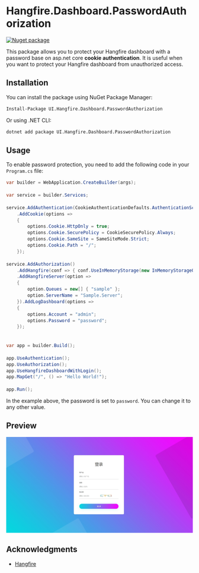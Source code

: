 # Hangfire.Dashboard.PasswordAuthorization

[![Nuget package](https://img.shields.io/nuget/vpre/UI.Hangfire.Dashboard.PasswordAuthorization)](https://www.nuget.org/packages/UI.Hangfire.Dashboard.PasswordAuthorization/)

This package allows you to protect your Hangfire dashboard with a password base on asp.net core **cookie authentication**. It is useful when you want to protect your Hangfire dashboard from unauthorized access.

## Installation

You can install the package using NuGet Package Manager:

```bash
Install-Package UI.Hangfire.Dashboard.PasswordAuthorization
```

Or using .NET CLI:

```bash
dotnet add package UI.Hangfire.Dashboard.PasswordAuthorization
```

## Usage

To enable password protection, you need to add the following code in your `Program.cs` file:

```csharp
var builder = WebApplication.CreateBuilder(args);

var service = builder.Services;

service.AddAuthentication(CookieAuthenticationDefaults.AuthenticationScheme)
    .AddCookie(options =>
    {
        options.Cookie.HttpOnly = true;
        options.Cookie.SecurePolicy = CookieSecurePolicy.Always;
        options.Cookie.SameSite = SameSiteMode.Strict;
        options.Cookie.Path = "/";
    });

service.AddAuthorization()
    .AddHangfire(conf => { conf.UseInMemoryStorage(new InMemoryStorageOptions()); })
    .AddHangfireServer(option =>
    {
        option.Queues = new[] { "sample" };
        option.ServerName = "Sample.Server";
    }).AddLogDashboard(options =>
    {
        options.Account = "admin";
        options.Password = "password";
    });


var app = builder.Build();

app.UseAuthentication();
app.UseAuthorization();
app.UseHangfireDashboardWithLogin();
app.MapGet("/", () => "Hello World!");

app.Run();
```

In the example above, the password is set to `password`. You can change it to any other value.

## Preview
![preview.png](Hangfire.Dashboard.PasswordAuthorization%2FAssets%2Fpreview.png)

## Acknowledgments

- [Hangfire](https://www.hangfire.io/)
